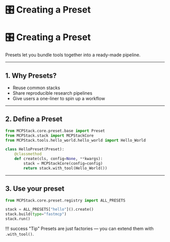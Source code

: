# 🎛 Creating a Preset
# 🎛 Creating a Preset

Presets let you bundle tools together into a ready-made pipeline.

---

## 1. Why Presets?

- Reuse common stacks  
- Share reproducible research pipelines  
- Give users a one-liner to spin up a workflow

---

## 2. Define a Preset

```python
from MCPStack.core.preset.base import Preset
from MCPStack.stack import MCPStackCore
from MCPStack.tools.hello_world.hello_world import Hello_World

class HelloPreset(Preset):
    @classmethod
    def create(cls, config=None, **kwargs):
        stack = MCPStackCore(config=config)
        return stack.with_tool(Hello_World())
```

---

## 3. Use your preset

```python
from MCPStack.core.preset.registry import ALL_PRESETS

stack = ALL_PRESETS["hello"]().create()
stack.build(type="fastmcp")
stack.run()
```


!!! success "Tip"
    Presets are just factories — you can extend them with `.with_tool()`.
